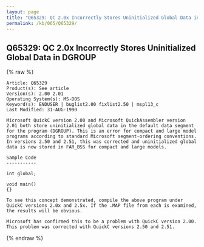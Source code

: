 ```yaml
---
layout: page
title: "Q65329: QC 2.0x Incorrectly Stores Uninitialized Global Data in DGROUP"
permalink: /kb/065/Q65329/
---
```


## Q65329: QC 2.0x Incorrectly Stores Uninitialized Global Data in DGROUP

{% raw %}

	Article: Q65329
	Product(s): See article
	Version(s): 2.00 2.01
	Operating System(s): MS-DOS
	Keyword(s): ENDUSER | buglist2.00 fixlist2.50 | mspl13_c
	Last Modified: 31-AUG-1990
	
	Microsoft QuickC version 2.00 and Microsoft QuickAssembler version
	2.01 both store uninitialized global data in the default data segment
	for the program (DGROUP). This is an error for compact and large model
	programs according to standard Microsoft segment-ordering conventions.
	In versions 2.50 and 2.51, this was corrected and uninitialized global
	data is now stored in FAR_BSS for compact and large models.
	
	Sample Code
	-----------
	
	int global;
	
	void main()
	{}
	
	To see this concept demonstrated, compile the above program under
	QuickC versions 2.0x and 2.5x. If the .MAP file from each is examined,
	the results will be obvious.
	
	Microsoft has confirmed this to be a problem with QuickC version 2.00.
	This problem was corrected with QuickC versions 2.50 and 2.51.

{% endraw %}
